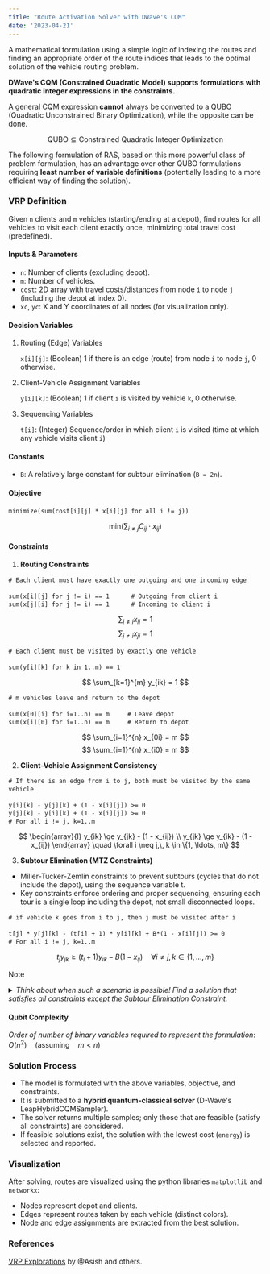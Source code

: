 ```yaml
---
title: "Route Activation Solver with DWave's CQM"
date: '2023-04-21'
---
```


A mathematical formulation using a simple logic of indexing the routes and finding an appropriate order of the route indices that leads to the optimal solution of the vehicle routing problem.

**DWave's CQM (Constrained Quadratic Model) supports formulations with quadratic integer expressions in the constraints.**

A general CQM expression **cannot** always be converted to a QUBO (Quadratic Unconstrained Binary Optimization), while the opposite can be done.

$$
\text{QUBO} \subseteq \text{Constrained Quadratic Integer Optimization}
$$

The following formulation of RAS, based on this more powerful class of problem formulation, has an advantage over other QUBO formulations requiring **least number of variable definitions** (potentially leading to a more efficient way of finding the solution).

### VRP Definition
Given `n` clients and `m` vehicles (starting/ending at a depot), find routes for all vehicles to visit each client exactly once, minimizing total travel cost (predefined).

#### Inputs & Parameters
- `n`: Number of clients (excluding depot).
- `m`: Number of vehicles.
- `cost`: 2D array with travel costs/distances from node `i` to node `j` (including the depot at index 0).
- `xc`, `yc`: X and Y coordinates of all nodes (for visualization only).

#### Decision Variables
1. Routing (Edge) Variables

	`x[i][j]`: (Boolean) 1 if there is an edge (route) from node `i` to node `j`, 0 otherwise.

2. Client-Vehicle Assignment Variables

	`y[i][k]`: (Boolean) 1 if client `i` is visited by vehicle `k`, 0 otherwise.

3. Sequencing Variables

	`t[i]`: (Integer) Sequence/order in which client `i` is visited (time at which any vehicle visits client `i`)

#### Constants
- `B`: A relatively large constant for subtour elimination (`B = 2n`).

#### Objective
```
minimize(sum(cost[i][j] * x[i][j] for all i != j))
```
$$
\text{min}\left(\sum_{i \neq j} C_{ij} \cdot x_{ij}\right)
$$

#### Constraints
1. **Routing Constraints**
```
# Each client must have exactly one outgoing and one incoming edge

sum(x[i][j] for j != i) == 1      # Outgoing from client i
sum(x[j][i] for j != i) == 1      # Incoming to client i
```
$$
\sum_{j \neq i} x_{ij} = 1
$$
$$
\sum_{j \neq i} x_{ji} = 1
$$

```
# Each client must be visited by exactly one vehicle

sum(y[i][k] for k in 1..m) == 1
```
$$
\sum_{k=1}^{m} y_{ik} = 1
$$

```
# m vehicles leave and return to the depot

sum(x[0][i] for i=1..n) == m     # Leave depot
sum(x[i][0] for i=1..n) == m     # Return to depot
```
$$
\sum_{i=1}^{n} x_{0i} = m
$$
$$
\sum_{i=1}^{n} x_{i0} = m
$$

2. **Client-Vehicle Assignment Consistency**
```
# If there is an edge from i to j, both must be visited by the same vehicle

y[i][k] - y[j][k] + (1 - x[i][j]) >= 0
y[j][k] - y[i][k] + (1 - x[i][j]) >= 0
# For all i != j, k=1..m
```
$$
\begin{array}{l}
y_{ik} \ge y_{jk} - (1 - x_{ij}) \\
y_{jk} \ge y_{ik} - (1 - x_{ij})
\end{array}
\quad \forall i \neq j,\, k \in \{1, \ldots, m\}
$$

3. **Subtour Elimination (MTZ Constraints)**
- Miller-Tucker-Zemlin constraints to prevent subtours (cycles that do not include the depot), using the sequence variable t.
- Key constraints enforce ordering and proper sequencing, ensuring each tour is a single loop including the depot, not small disconnected loops.

```
# if vehicle k goes from i to j, then j must be visited after i

t[j] * y[j][k] - (t[i] + 1) * y[i][k] + B*(1 - x[i][j]) >= 0
# For all i != j, k=1..m
```
$$
t_j y_{jk} \ge (t_i + 1)y_{ik} - B(1 - x_{ij}) \quad \forall i \neq j, k \in \{1, \ldots, m\}
$$

> [!NOTE]
> <details>
> <summary><i>Think about when such a scenario is possible! Find a solution that satisfies all constraints except the Subtour Elimination Constraint.</i></summary>
> <br>
> <table>
>   <caption>VRP - 6 clients, 2 vehicles</caption>
>   <thead>
>     <tr>
>       <th style="text-align:center">Expected Solution</th>
>       <th style="text-align:center">Unexpected Scenario</th>
>     </tr>
>   </thead>
>   <tbody style="text-align:center">
>     <tr>
>       <td><img style="width: 100%; height: auto;" src="/images/img_20250706221230.png" alt="Expected VRP Solution"></td>
>       <td><img style="width: 100%; height: auto;" src="/images/img_20250706221750.png" alt="VRP Solution with a Subtour"></td>
>     </tr>
>   </tbody>
> </table>
> </details>

#### Qubit Complexity
*Order of number of binary variables required to represent the formulation*: $O(n^2) \quad (\text{assuming} \quad m < n)$

### Solution Process
- The model is formulated with the above variables, objective, and constraints.
- It is submitted to a **hybrid quantum-classical solver** (D-Wave's LeapHybridCQMSampler).
- The solver returns multiple samples; only those that are feasible (satisfy all constraints) are considered.
- If feasible solutions exist, the solution with the lowest cost (`energy`) is selected and reported.

### Visualization
After solving, routes are visualized using the python libraries `matplotlib` and `networkx`:
- Nodes represent depot and clients.
- Edges represent routes taken by each vehicle (distinct colors).
- Node and edge assignments are extracted from the best solution.

### References
[VRP Explorations](https://github.com/AsishMandoi/VRP-explorations) by @Asish and others.
